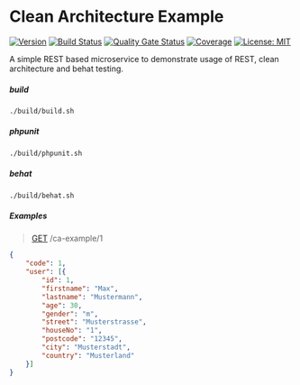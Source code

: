 # Clean Architecture Example

[![Version](https://img.shields.io/badge/Version-1.0.0-blue)](https://github.com/hulkthedev/timetrackerservice)
[![Build Status](https://app.travis-ci.com/hulkthedev/symfony-clean-architecture-example.svg?branch=develop)](https://travis-ci.org/hulkthedev/timetrackerservice)
[![Quality Gate Status](https://sonarcloud.io/api/project_badges/measure?project=hulkthedev_symfony-clean-architecture-example&metric=alert_status)](https://sonarcloud.io/dashboard?id=hulkthedev_timetrackerservice)
[![Coverage](https://sonarcloud.io/api/project_badges/measure?project=hulkthedev_symfony-clean-architecture-example&metric=coverage)](https://sonarcloud.io/dashboard?id=hulkthedev_timetrackerservice)
[![License: MIT](https://img.shields.io/badge/License-MIT-green.svg)](https://opensource.org/licenses/MIT)

A simple REST based microservice to demonstrate usage of REST, clean architecture and behat testing.

##### build

```bash
./build/build.sh
```

##### phpunit

```bash
./build/phpunit.sh
```

##### behat

```bash
./build/behat.sh
```

##### Examples

> [GET](http://localhost:3699/ca-example/1) /ca-example/1
```json
{
    "code": 1,
    "user": [{
        "id": 1,
        "firstname": "Max",
        "lastname": "Mustermann",
        "age": 30,
        "gender": "m",
        "street": "Musterstrasse",
        "houseNo": "1",
        "postcode": "12345",
        "city": "Musterstadt",
        "country": "Musterland"
    }]
}
```